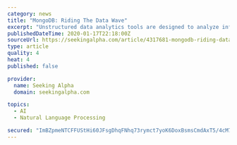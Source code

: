 ```yaml
---
category: news
title: "MongoDB: Riding The Data Wave"
excerpt: "Unstructured data analytics tools are designed to analyze information that doesn't have a pre-defined model and include tools like natural language processing. Table 1: Structured Data Versus Unstructured Data (source: Adapted by author from igneous) Unstructured data is typically stored in NoSQL databases which can take a variety of forms ..."
publishedDateTime: 2020-01-17T22:18:00Z
sourceUrl: https://seekingalpha.com/article/4317681-mongodb-riding-data-wave
type: article
quality: 4
heat: 4
published: false

provider:
  name: Seeking Alpha
  domain: seekingalpha.com

topics:
  - AI
  - Natural Language Processing

secured: "ImBZpmeNTCFFUStHi60JFsgDhqFNhq73rymct7yoK6DoxBsmsCmdAxT5/4cM75hBu/Qp7qlhDqxW8Zsh4mWpmNSqUKpX1wxskJcmT7TZR/tyuNu4o0XEscgYsugkC2aym4v4HaiSNz9Zg7gk2NJGZvFe0pPIi68D2PLkIO3FM2TvXbJ1Q7rD8XRqcy6hXBpdRFD8ia7lOHFsgnHObbTrIrUCIlsxpJ+Z9F61J81EMcgWsG12H2XL2KaC2omslyxoXf3kibIB8+EW8QQN65KyD5x2ELOkaSK266svkdhKVAFjwsnu+adKmFnRHAMJ5byc4PbaaMCq0/PPLxkQKLG3WsS3ydpEEV5vNrC3WnrO4HkF5jVVXGUHBlAA0PdEWcrcZDbZx/SYCuNpQU7+EmPG/0rki/1xAyxr7WVzi+qWwmltbx9piIMqe+Q3lqzF1qn51iP1P3tIGt6CrJ5Xzp2h+A==;BAVTmFhITU1ycnoOKW55Tg=="
---
```


